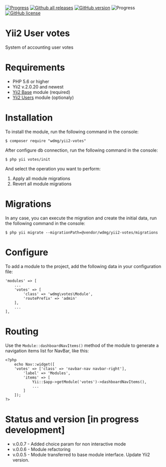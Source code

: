 [![Progress](https://img.shields.io/badge/required-Yii2_v2.0.13-blue.svg)](https://packagist.org/packages/yiisoft/yii2)
[![Github all releases](https://img.shields.io/github/downloads/wdmg/yii2-votes/total.svg)](https://GitHub.com/wdmg/yii2-votes/releases/)
[![GitHub version](https://badge.fury.io/gh/wdmg/yii2-votes.svg)](https://github.com/wdmg/yii2-votes)
![Progress](https://img.shields.io/badge/progress-in_development-red.svg)
[![GitHub license](https://img.shields.io/github/license/wdmg/yii2-votes.svg)](https://github.com/wdmg/yii2-votes/blob/master/LICENSE)

# Yii2 User votes
System of accounting user votes

# Requirements 
* PHP 5.6 or higher
* Yii2 v.2.0.20 and newest
* [Yii2 Base](https://github.com/wdmg/yii2-base) module (required)
* [Yii2 Users](https://github.com/wdmg/yii2-users) module (optionaly)

# Installation
To install the module, run the following command in the console:

`$ composer require "wdmg/yii2-votes"`

After configure db connection, run the following command in the console:

`$ php yii votes/init`

And select the operation you want to perform:
  1) Apply all module migrations
  2) Revert all module migrations

# Migrations
In any case, you can execute the migration and create the initial data, run the following command in the console:

`$ php yii migrate --migrationPath=@vendor/wdmg/yii2-votes/migrations`

# Configure
To add a module to the project, add the following data in your configuration file:

    'modules' => [
        ...
        'votes' => [
            'class' => 'wdmg\votes\Module',
            'routePrefix' => 'admin'
        ],
        ...
    ],

# Routing
Use the `Module::dashboardNavItems()` method of the module to generate a navigation items list for NavBar, like this:

    <?php
        echo Nav::widget([
        'votes' => ['class' => 'navbar-nav navbar-right'],
            'label' => 'Modules',
            'items' => [
                Yii::$app->getModule('votes')->dashboardNavItems(),
                ...
            ]
        ]);
    ?>

# Status and version [in progress development]
* v.0.0.7 - Added choice param for non interactive mode
* v.0.0.6 - Module refactoring
* v.0.0.5 - Module transferred to base module interface. Update Yii2 version.
